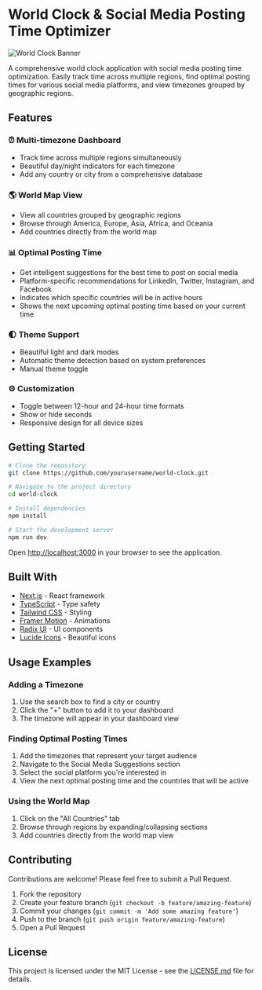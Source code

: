 # World Clock & Social Media Posting Time Optimizer

![World Clock Banner](https://via.placeholder.com/1200x300/4F46E5/FFFFFF?text=World+Clock)

A comprehensive world clock application with social media posting time optimization. Easily track time across multiple regions, find optimal posting times for various social media platforms, and view timezones grouped by geographic regions.

## Features

### ⏰ Multi-timezone Dashboard

- Track time across multiple regions simultaneously
- Beautiful day/night indicators for each timezone
- Add any country or city from a comprehensive database

### 🌎 World Map View

- View all countries grouped by geographic regions
- Browse through America, Europe, Asia, Africa, and Oceania
- Add countries directly from the world map

### 📊 Optimal Posting Time

- Get intelligent suggestions for the best time to post on social media
- Platform-specific recommendations for LinkedIn, Twitter, Instagram, and Facebook
- Indicates which specific countries will be in active hours
- Shows the next upcoming optimal posting time based on your current time

### 🌓 Theme Support

- Beautiful light and dark modes
- Automatic theme detection based on system preferences
- Manual theme toggle

### ⚙️ Customization

- Toggle between 12-hour and 24-hour time formats
- Show or hide seconds
- Responsive design for all device sizes

## Getting Started

```bash
# Clone the repository
git clone https://github.com/yourusername/world-clock.git

# Navigate to the project directory
cd world-clock

# Install dependencies
npm install

# Start the development server
npm run dev
```

Open [http://localhost:3000](http://localhost:3000) in your browser to see the application.

## Built With

- [Next.js](https://nextjs.org/) - React framework
- [TypeScript](https://www.typescriptlang.org/) - Type safety
- [Tailwind CSS](https://tailwindcss.com/) - Styling
- [Framer Motion](https://www.framer.com/motion/) - Animations
- [Radix UI](https://www.radix-ui.com/) - UI components
- [Lucide Icons](https://lucide.dev/) - Beautiful icons

## Usage Examples

### Adding a Timezone

1. Use the search box to find a city or country
2. Click the "+" button to add it to your dashboard
3. The timezone will appear in your dashboard view

### Finding Optimal Posting Times

1. Add the timezones that represent your target audience
2. Navigate to the Social Media Suggestions section
3. Select the social platform you're interested in
4. View the next optimal posting time and the countries that will be active

### Using the World Map

1. Click on the "All Countries" tab
2. Browse through regions by expanding/collapsing sections
3. Add countries directly from the world map view

## Contributing

Contributions are welcome! Please feel free to submit a Pull Request.

1. Fork the repository
2. Create your feature branch (`git checkout -b feature/amazing-feature`)
3. Commit your changes (`git commit -m 'Add some amazing feature'`)
4. Push to the branch (`git push origin feature/amazing-feature`)
5. Open a Pull Request

## License

This project is licensed under the MIT License - see the [LICENSE.md](LICENSE.md) file for details.
